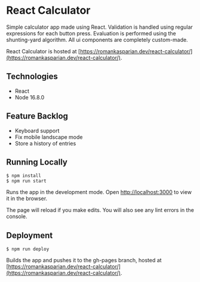 # React Calculator
Simple calculator app made using React. Validation is handled using regular expressions for each button press. Evaluation is performed using the shunting-yard algorithm. All ui components are completely custom-made.

React Calculator is hosted at [https://romankasparian.dev/react-calculator/](https://romankasparian.dev/react-calculator/).
## Technologies
- React
- Node 16.8.0
## Feature Backlog
- Keyboard support
- Fix mobile landscape mode
- Store a history of entries
## Running Locally
```
$ npm install
$ npm run start
```
Runs the app in the development mode.
Open [http://localhost:3000](http://localhost:3000) to view it in the browser.

The page will reload if you make edits.
You will also see any lint errors in the console.
## Deployment
```
$ npm run deploy
```
Builds the app and pushes it to the gh-pages branch, hosted at [https://romankasparian.dev/react-calculator/](https://romankasparian.dev/react-calculator/).
